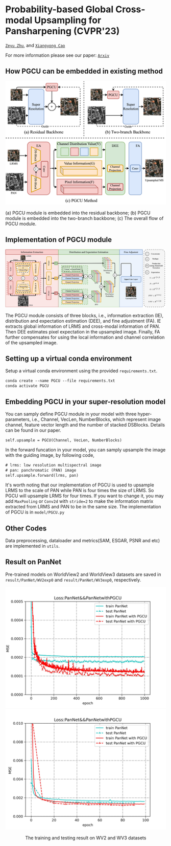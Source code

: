 # Probability-based Global Cross-modal Upsampling for Pansharpening (CVPR'23)
[`Zeyu Zhu`](), and [`Xiangyong Cao`](https://gr.xjtu.edu.cn/en/web/caoxiangyong/home)

For more information please see our paper: [`Arxiv`]()


## How PGCU can be embedded in existing method
<p align="center">
  <img src="figure/embedding.png" />
</p>
(a) PGCU module is embedded into the residual backbone; (b) PGCU module is embedded into the two-branch backbone; (c) The overall flow of PGCU module.

## Implementation of PGCU module 
<p align="center">
  <img src="figure/main.png" />
</p>
The PGCU module consists of three blocks, i.e., information extraction (IE), distribution and expectation estimation (DEE), and fine adjustment (FA). IE extracts global information of LRMS and cross-modal information of PAN. Then DEE estimates pixel expectation in the upsampled image. Finally, FA further compensates for using the local information and channel correlation of the upsampled image.

## Setting up a virtual conda environment
Setup a virtual conda environment using the provided ``requirements.txt``.
```
conda create --name PGCU --file requirements.txt
conda activate PGCU
```

## Embedding PGCU in your super-resolution model
You can samply define PGCU module in your model with three hyper-parameters, i.e., Channel, VecLen, NumberBlocks, which represent image channel, feature vector length and the number of stacked DSBlocks. Details can be found in our paper.
```
self.upsample = PGCU(Channel, VecLen, NumberBlocks)
```
In the forward funcation in your model, you can samply upsample the image with the guiding image, by following code,
```
# lrms: low resolution multispectral image
# pan: panchromatic (PAN) image
self.upsample.forward(lrms, pan)
```
It's worth noting that our implementation of PGCU is used to upsample LRMS to the scale of PAN while  PAN is four times the size of LRMS. So PGCU will upsample LRMS for four times. If you want to change it, you may add `MaxPooling` or `Conv2d` with `stride=2` to make the information matrix extracted from LRMS and PAN to be in the same size. The implementation of PGCU is in `model/PGCU.py`

## Other Codes
Data preprocessing, dataloader and metrics(SAM, ESGAR, PSNR and etc) are implemented in `utils`.

## Result on PanNet
Pre-trained models on WorldView2 and WorldView3 datasets are saved in `result/PanNet/WV2exp0` and `result/PanNet/WV3exp0`, respectively.
<center>
<img src="result/PanNet/WV2exp0/loss.jpg">

<img src="result/PanNet/WV3exp0/loss.jpg">

The training and testing result on WV2 and WV3 datasets
</center>